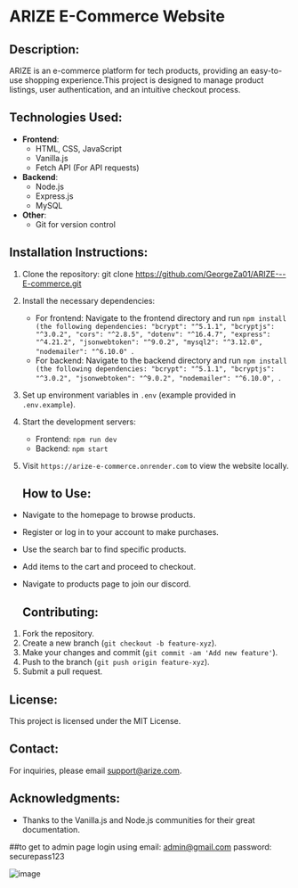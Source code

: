 # ARIZE E-Commerce Website

## Description:
ARIZE is an e-commerce platform for tech products, providing an easy-to-use shopping experience.This project is designed to manage product listings, user authentication, and an intuitive checkout process.

## Technologies Used:
- **Frontend**: 
  - HTML, CSS, JavaScript
  - Vanilla.js
  - Fetch API (For API requests)
- **Backend**: 
  - Node.js
  - Express.js
  - MySQL
- **Other**:
  - Git for version control
 
 ## Installation Instructions:
1. Clone the repository:
   git clone https://github.com/GeorgeZa01/ARIZE---E-commerce.git
2. Install the necessary dependencies:
   - For frontend: Navigate to the frontend directory and run `npm install (the following dependencies:
        "bcrypt": "^5.1.1",
        "bcryptjs": "^3.0.2",
        "cors": "^2.8.5",
        "dotenv": "^16.4.7",
        "express": "^4.21.2",
        "jsonwebtoken": "^9.0.2",
        "mysql2": "^3.12.0",
        "nodemailer": "^6.10.0"
     `.
   - For backend: Navigate to the backend directory and run `npm install (the following dependencies:
       "bcrypt": "^5.1.1",
      "bcryptjs": "^3.0.2",
      "jsonwebtoken": "^9.0.2",
      "nodemailer": "^6.10.0",
  `.
3. Set up environment variables in `.env` (example provided in `.env.example`).
4. Start the development servers:
   - Frontend: `npm run dev`
   - Backend: `npm start`
5. Visit `https://arize-e-commerce.onrender.com` to view the website locally.

   ## How to Use:
- Navigate to the homepage to browse products.
- Register or log in to your account to make purchases.
- Use the search bar to find specific products.
- Add items to the cart and proceed to checkout.
- Navigate to products page to join our discord.

  ## Contributing:
1. Fork the repository.
2. Create a new branch (`git checkout -b feature-xyz`).
3. Make your changes and commit (`git commit -am 'Add new feature'`).
4. Push to the branch (`git push origin feature-xyz`).
5. Submit a pull request.

  ## License:
This project is licensed under the MIT License.

## Contact:
For inquiries, please email support@arize.com.

## Acknowledgments:
- Thanks to the Vanilla.js and Node.js communities for their great documentation.

##to get to admin page login using 
email: admin@gmail.com 
password: securepass123


![image](https://github.com/user-attachments/assets/82e8c504-c76b-4d5f-9aa7-b1342f91b918)

